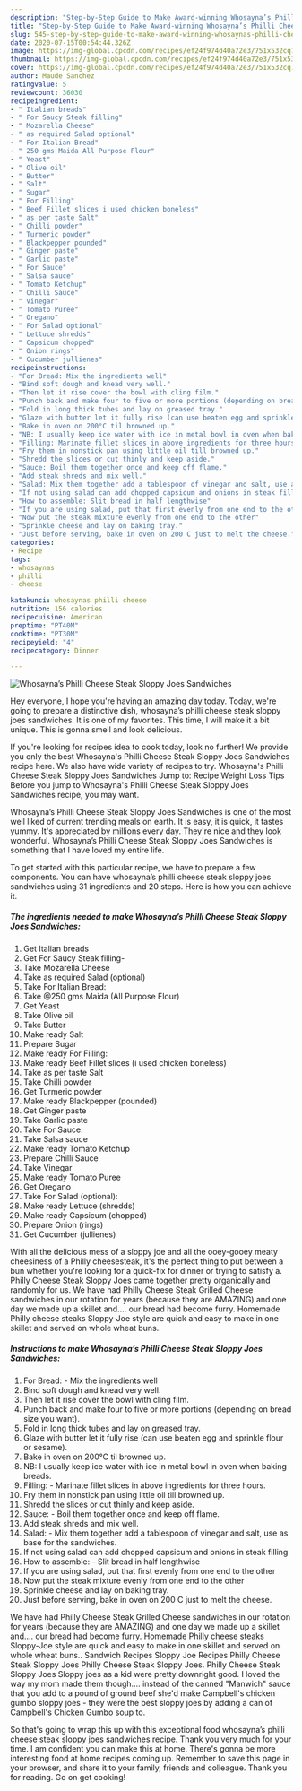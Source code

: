 ```yaml
---
description: "Step-by-Step Guide to Make Award-winning Whosayna’s Philli Cheese Steak Sloppy Joes Sandwiches"
title: "Step-by-Step Guide to Make Award-winning Whosayna’s Philli Cheese Steak Sloppy Joes Sandwiches"
slug: 545-step-by-step-guide-to-make-award-winning-whosaynas-philli-cheese-steak-sloppy-joes-sandwiches
date: 2020-07-15T00:54:44.326Z
image: https://img-global.cpcdn.com/recipes/ef24f974d40a72e3/751x532cq70/whosaynas-philli-cheese-steak-sloppy-joes-sandwiches-recipe-main-photo.jpg
thumbnail: https://img-global.cpcdn.com/recipes/ef24f974d40a72e3/751x532cq70/whosaynas-philli-cheese-steak-sloppy-joes-sandwiches-recipe-main-photo.jpg
cover: https://img-global.cpcdn.com/recipes/ef24f974d40a72e3/751x532cq70/whosaynas-philli-cheese-steak-sloppy-joes-sandwiches-recipe-main-photo.jpg
author: Maude Sanchez
ratingvalue: 5
reviewcount: 36030
recipeingredient:
- " Italian breads"
- " For Saucy Steak filling"
- " Mozarella Cheese"
- " as required Salad optional"
- " For Italian Bread"
- " 250 gms Maida All Purpose Flour"
- " Yeast"
- " Olive oil"
- " Butter"
- " Salt"
- " Sugar"
- " For Filling"
- " Beef Fillet slices i used chicken boneless"
- " as per taste Salt"
- " Chilli powder"
- " Turmeric powder"
- " Blackpepper pounded"
- " Ginger paste"
- " Garlic paste"
- " For Sauce"
- " Salsa sauce"
- " Tomato Ketchup"
- " Chilli Sauce"
- " Vinegar"
- " Tomato Puree"
- " Oregano"
- " For Salad optional"
- " Lettuce shredds"
- " Capsicum chopped"
- " Onion rings"
- " Cucumber jullienes"
recipeinstructions:
- "For Bread: Mix the ingredients well"
- "Bind soft dough and knead very well."
- "Then let it rise cover the bowl with cling film."
- "Punch back and make four to five or more portions (depending on bread size you want)."
- "Fold in long thick tubes and lay on greased tray."
- "Glaze with butter let it fully rise (can use beaten egg and sprinkle flour or sesame)."
- "Bake in oven on 200°C til browned up."
- "NB: I usually keep ice water with ice in metal bowl in oven when baking breads."
- "Filling: Marinate fillet slices in above ingredients for three hours."
- "Fry them in nonstick pan using little oil till browned up."
- "Shredd the slices or cut thinly and keep aside."
- "Sauce: Boil them together once and keep off flame."
- "Add steak shreds and mix well."
- "Salad: Mix them together add a tablespoon of vinegar and salt, use as base for the sandwiches."
- "If not using salad can add chopped capsicum and onions in steak filling"
- "How to assemble: Slit bread in half lengthwise"
- "If you are using salad, put that first evenly from one end to the other"
- "Now put the steak mixture evenly from one end to the other"
- "Sprinkle cheese and lay on baking tray."
- "Just before serving, bake in oven on 200 C just to melt the cheese."
categories:
- Recipe
tags:
- whosaynas
- philli
- cheese

katakunci: whosaynas philli cheese 
nutrition: 156 calories
recipecuisine: American
preptime: "PT40M"
cooktime: "PT30M"
recipeyield: "4"
recipecategory: Dinner

---
```



![Whosayna’s Philli Cheese Steak Sloppy Joes Sandwiches](https://img-global.cpcdn.com/recipes/ef24f974d40a72e3/751x532cq70/whosaynas-philli-cheese-steak-sloppy-joes-sandwiches-recipe-main-photo.jpg)

Hey everyone, I hope you're having an amazing day today. Today, we're going to prepare a distinctive dish, whosayna’s philli cheese steak sloppy joes sandwiches. It is one of my favorites. This time, I will make it a bit unique. This is gonna smell and look delicious.

If you&#39;re looking for recipes idea to cook today, look no further! We provide you only the best Whosayna&#39;s Philli Cheese Steak Sloppy Joes Sandwiches recipe here. We also have wide variety of recipes to try. Whosayna&#39;s Philli Cheese Steak Sloppy Joes Sandwiches Jump to: Recipe Weight Loss Tips Before you jump to Whosayna&#39;s Philli Cheese Steak Sloppy Joes Sandwiches recipe, you may want.

Whosayna’s Philli Cheese Steak Sloppy Joes Sandwiches is one of the most well liked of current trending meals on earth. It is easy, it is quick, it tastes yummy. It's appreciated by millions every day. They're nice and they look wonderful. Whosayna’s Philli Cheese Steak Sloppy Joes Sandwiches is something that I have loved my entire life.


To get started with this particular recipe, we have to prepare a few components. You can have whosayna’s philli cheese steak sloppy joes sandwiches using 31 ingredients and 20 steps. Here is how you can achieve it.

<!--inarticleads1-->

##### The ingredients needed to make Whosayna’s Philli Cheese Steak Sloppy Joes Sandwiches:

1. Get  Italian breads
1. Get  For Saucy Steak filling-
1. Take  Mozarella Cheese
1. Take  as required Salad (optional)
1. Take  For Italian Bread:
1. Take  @250 gms Maida (All Purpose Flour)
1. Get  Yeast
1. Take  Olive oil
1. Take  Butter
1. Make ready  Salt
1. Prepare  Sugar
1. Make ready  For Filling:
1. Make ready  Beef Fillet slices (i used chicken boneless)
1. Take  as per taste Salt
1. Take  Chilli powder
1. Get  Turmeric powder
1. Make ready  Blackpepper (pounded)
1. Get  Ginger paste
1. Take  Garlic paste
1. Take  For Sauce:
1. Take  Salsa sauce
1. Make ready  Tomato Ketchup
1. Prepare  Chilli Sauce
1. Take  Vinegar
1. Make ready  Tomato Puree
1. Get  Oregano
1. Take  For Salad (optional):
1. Make ready  Lettuce (shredds)
1. Make ready  Capsicum (chopped)
1. Prepare  Onion (rings)
1. Get  Cucumber (jullienes)


With all the delicious mess of a sloppy joe and all the ooey-gooey meaty cheesiness of a Philly cheesesteak, it&#39;s the perfect thing to put between a bun whether you&#39;re looking for a quick-fix for dinner or trying to satisfy a. Philly Cheese Steak Sloppy Joes came together pretty organically and randomly for us. We have had Philly Cheese Steak Grilled Cheese sandwiches in our rotation for years (because they are AMAZING) and one day we made up a skillet and…. our bread had become furry. Homemade Philly cheese steaks Sloppy-Joe style are quick and easy to make in one skillet and served on whole wheat buns.. 

<!--inarticleads2-->

##### Instructions to make Whosayna’s Philli Cheese Steak Sloppy Joes Sandwiches:

1. For Bread: - Mix the ingredients well
1. Bind soft dough and knead very well.
1. Then let it rise cover the bowl with cling film.
1. Punch back and make four to five or more portions (depending on bread size you want).
1. Fold in long thick tubes and lay on greased tray.
1. Glaze with butter let it fully rise (can use beaten egg and sprinkle flour or sesame).
1. Bake in oven on 200°C til browned up.
1. NB: I usually keep ice water with ice in metal bowl in oven when baking breads.
1. Filling: - Marinate fillet slices in above ingredients for three hours.
1. Fry them in nonstick pan using little oil till browned up.
1. Shredd the slices or cut thinly and keep aside.
1. Sauce: - Boil them together once and keep off flame.
1. Add steak shreds and mix well.
1. Salad: - Mix them together add a tablespoon of vinegar and salt, use as base for the sandwiches.
1. If not using salad can add chopped capsicum and onions in steak filling
1. How to assemble: - Slit bread in half lengthwise
1. If you are using salad, put that first evenly from one end to the other
1. Now put the steak mixture evenly from one end to the other
1. Sprinkle cheese and lay on baking tray.
1. Just before serving, bake in oven on 200 C just to melt the cheese.


We have had Philly Cheese Steak Grilled Cheese sandwiches in our rotation for years (because they are AMAZING) and one day we made up a skillet and…. our bread had become furry. Homemade Philly cheese steaks Sloppy-Joe style are quick and easy to make in one skillet and served on whole wheat buns.. Sandwich Recipes Sloppy Joe Recipes Philly Cheese Steak Sloppy Joes Philly Cheese Steak Sloppy Joes. Philly Cheese Steak Sloppy Joes Sloppy joes as a kid were pretty downright good. I loved the way my mom made them though…. instead of the canned &#34;Manwich&#34; sauce that you add to a pound of ground beef she&#39;d make Campbell&#39;s chicken gumbo sloppy joes - they were the best sloppy joes by adding a can of Campbell&#39;s Chicken Gumbo soup to. 

So that's going to wrap this up with this exceptional food whosayna’s philli cheese steak sloppy joes sandwiches recipe. Thank you very much for your time. I am confident you can make this at home. There's gonna be more interesting food at home recipes coming up. Remember to save this page in your browser, and share it to your family, friends and colleague. Thank you for reading. Go on get cooking!
